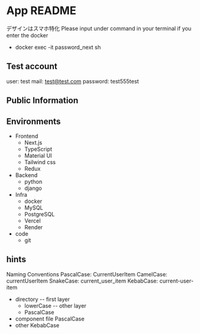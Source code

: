 # App README

デザインはスマホ特化
Please input under command in your terminal if you enter the docker

- docker exec -it password_next sh

## Test account

user: test
mail: test@test.com
password: test555test

## Public Information

## Environments

- Frontend
  - Next.js
  - TypeScript
  - Material UI
  - Tailwind css
  - Redux
- Backend
  - python
  - django
- Infra
  - docker
  - MySQL
  - PostgreSQL
  - Vercel
  - Render
- code
  - git

## hints

Naming Conventions
PascalCase: CurrentUserItem
CamelCase: currentUserItem
SnakeCase: current_user_item
KebabCase: current-user-item

- directory
-- first layer
  - lowerCase
-- other layer
  - PascalCase
- component file
PascalCase
- other
KebabCase
